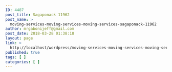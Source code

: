 ```yaml
---
ID: 4487
post_title: Sagaponack 11962
post_name: >
  moving-services-moving-services-moving-services-sagaponack-11962
author: mrgabonijeff@gmail.com
post_date: 2018-03-28 01:38:18
layout: page
link: >
  http://localhost/wordpress/moving-services-moving-services-moving-services-sagaponack-11962/
published: true
tags: [ ]
categories: [ ]
---
```

